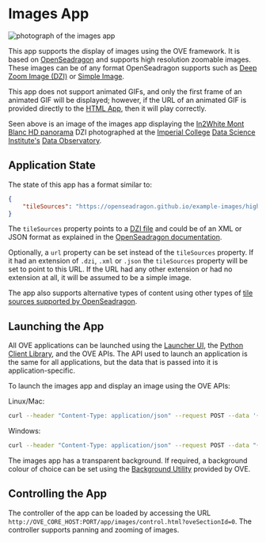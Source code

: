 # Images App

![photograph of the images app](https://media.githubusercontent.com/media/ove/ove-docs/master/resources/358A4318.JPG "photograph of the images app")

This app supports the display of images using the OVE framework. It is based on [OpenSeadragon](https://openseadragon.github.io/) and supports high resolution zoomable images. These images can be of any format OpenSeadragon supports such as [Deep Zoom Image (DZI)](https://openseadragon.github.io/examples/tilesource-dzi/) or [Simple Image](https://openseadragon.github.io/examples/tilesource-image/).

This app does not support animated GIFs, and only the first frame of an animated GIF will be displayed; however, if the URL of an animated GIF is provided directly to the [HTML App](../ove-app-html/README.md), then it will play correctly.

Seen above is an image of the images app displaying the [In2White Mont Blanc HD panorama](http://www.in2white.com/about/) DZI photographed at the [Imperial College](http://www.imperial.ac.uk) [Data Science Institute's](http://www.imperial.ac.uk/data-science/) [Data Observatory](http://www.imperial.ac.uk/data-science/data-observatory/).

## Application State

The state of this app has a format similar to:

```json
{
    "tileSources": "https://openseadragon.github.io/example-images/highsmith/highsmith.dzi"
}
```

The `tileSources` property points to a [DZI file](https://docs.microsoft.com/en-us/previous-versions/windows/silverlight/dotnet-windows-silverlight/cc645077(v=vs.95)) and could be of an XML or JSON format as explained in the [OpenSeadragon documentation](https://openseadragon.github.io/examples/tilesource-dzi/).

Optionally, a `url` property can be set instead of the `tileSources` property. If it had an extension of `.dzi`, `.xml` or `.json` the `tileSources` property will be set to point to this URL. If the URL had any other extension or had no extension at all, it will be assumed to be a simple image.

The app also supports alternative types of content using other types of [tile sources supported by OpenSeadragon](https://openseadragon.github.io/#examples-and-features).

## Launching the App

All OVE applications can be launched using the [Launcher UI](https://ove.readthedocs.io/en/stable/ove-ui/packages/ove-ui-launcher/README.html), the [Python Client Library](https://ove.readthedocs.io/en/stable/ove-sdks/python/README.html), and the OVE APIs. The API used to launch an application is the same for all applications, but the data that is passed into it is application-specific.

To launch the images app and display an image using the OVE APIs:

Linux/Mac:

```sh
curl --header "Content-Type: application/json" --request POST --data '{"app": {"url": "http://OVE_CORE_HOST:PORT/app/images","states": {"load": {"tileSources": "https://openseadragon.github.io/example-images/highsmith/highsmith.dzi"}}}, "space": "OVE_SPACE", "h": 500, "w": 500, "y": 0, "x": 0}' http://OVE_CORE_HOST:PORT/section
```

Windows:

```sh
curl --header "Content-Type: application/json" --request POST --data "{\"app\": {\"url\": \"http://OVE_CORE_HOST:PORT/app/images\", \"states\": {\"load\": {\"tileSources\": \"https://openseadragon.github.io/example-images/highsmith/highsmith.dzi\"}}}, \"space\": \"OVE_SPACE\", \"h\": 500, \"w\": 500, \"y\": 0, \"x\": 0}" http://OVE_CORE_HOST:PORT/section
```

The images app has a transparent background. If required, a background colour of choice can be set using the [Background Utility](../ove-app-html/docs/UTIL_BACKGROUND.md) provided by OVE.

## Controlling the App

The controller of the app can be loaded by accessing the URL `http://OVE_CORE_HOST:PORT/app/images/control.html?oveSectionId=0`. The controller supports panning and zooming of images.
